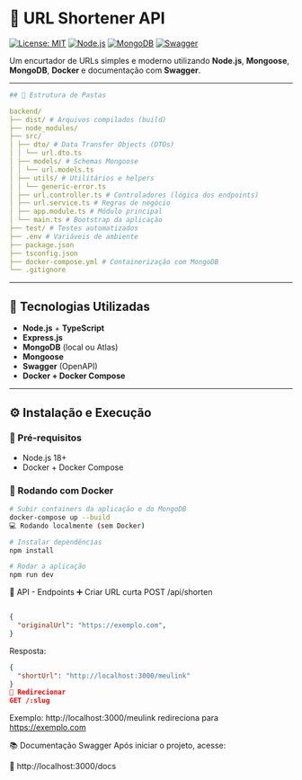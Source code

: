 # 🔗 URL Shortener API

[![License: MIT](https://img.shields.io/badge/License-MIT-yellow.svg)](LICENSE)
[![Node.js](https://img.shields.io/badge/Node.js-18%2B-brightgreen)](https://nodejs.org/)
[![MongoDB](https://img.shields.io/badge/MongoDB-Atlas%20%7C%20Docker-green)](https://www.mongodb.com/)
[![Swagger](https://img.shields.io/badge/API%20Docs-Swagger-blue)](#documentação-swagger)

Um encurtador de URLs simples e moderno utilizando **Node.js**, **Mongoose**, **MongoDB**, **Docker** e documentação com **Swagger**.

---
````yaml
## 📁 Estrutura de Pastas

backend/
├── dist/ # Arquivos compilados (build)
├── node_modules/
├── src/
│ ├── dto/ # Data Transfer Objects (DTOs)
│ │ └── url.dto.ts
│ ├── models/ # Schemas Mongoose
│ │ └── url.models.ts
│ ├── utils/ # Utilitários e helpers
│ │ └── generic-error.ts
│ ├── url.controller.ts # Controladores (lógica dos endpoints)
│ ├── url.service.ts # Regras de negócio
│ ├── app.module.ts # Módulo principal
│ └── main.ts # Bootstrap da aplicação
├── test/ # Testes automatizados
├── .env # Variáveis de ambiente
├── package.json
├── tsconfig.json
├── docker-compose.yml # Containerização com MongoDB
└── .gitignore
````
---

## 🚀 Tecnologias Utilizadas

- **Node.js** + **TypeScript**
- **Express.js**
- **MongoDB** (local ou Atlas)
- **Mongoose**
- **Swagger** (OpenAPI)
- **Docker + Docker Compose**

---

## ⚙️ Instalação e Execução

### 🔧 Pré-requisitos

- Node.js 18+
- Docker + Docker Compose

### 🐳 Rodando com Docker

```bash
# Subir containers da aplicação e do MongoDB
docker-compose up --build
💻 Rodando localmente (sem Docker)

# Instalar dependências
npm install

# Rodar a aplicação
npm run dev
````
📡 API - Endpoints
➕ Criar URL curta
POST /api/shorten

````json

{
  "originalUrl": "https://exemplo.com",
}
````
Resposta:

````json
{
  "shortUrl": "http://localhost:3000/meulink"
}
🔁 Redirecionar
GET /:slug
````
Exemplo:
http://localhost:3000/meulink redireciona para https://exemplo.com

📚 Documentação Swagger
Após iniciar o projeto, acesse:

📖 http://localhost:3000/docs

